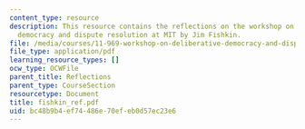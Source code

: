 ```yaml
---
content_type: resource
description: This resource contains the reflections on the workshop on deliberative
  democracy and dispute resolution at MIT by Jim Fishkin.
file: /media/courses/11-969-workshop-on-deliberative-democracy-and-dispute-resolution-summer-2005/bc48b9b4ef74486e70efeb0d57ec23e6_fishkin_ref.pdf
file_type: application/pdf
learning_resource_types: []
ocw_type: OCWFile
parent_title: Reflections
parent_type: CourseSection
resourcetype: Document
title: fishkin_ref.pdf
uid: bc48b9b4-ef74-486e-70ef-eb0d57ec23e6
---
```

